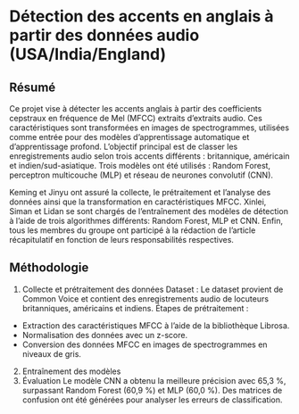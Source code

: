 # Détection des accents en anglais à partir des données audio (USA/India/England)

## Résumé
Ce projet vise à détecter les accents anglais à partir des coefficients cepstraux en fréquence de Mel (MFCC) extraits d’extraits audio. Ces caractéristiques sont transformées en images de spectrogrammes, utilisées comme entrée pour des modèles d’apprentissage automatique et d’apprentissage profond. L’objectif principal est de classer les enregistrements audio selon trois accents différents : britannique, américain et indien/sud-asiatique. Trois modèles ont été utilisés : Random Forest, perceptron multicouche (MLP) et réseau de neurones convolutif (CNN).

Keming et Jinyu ont assuré la collecte, le prétraitement et l’analyse des données ainsi que la transformation en caractéristiques MFCC. Xinlei, Siman et Lidan se sont chargés de l’entraînement des modèles de détection à l’aide de trois algorithmes différents: Random Forest, MLP et CNN. Enfin, tous les membres du groupe ont participé à la rédaction de l’article récapitulatif en fonction de leurs responsabilités respectives.

## Méthodologie
1. Collecte et prétraitement des données
Dataset : Le dataset provient de Common Voice et contient des enregistrements audio de locuteurs britanniques, américains et indiens.
Étapes de prétraitement :
- Extraction des caractéristiques MFCC à l’aide de la bibliothèque Librosa.
- Normalisation des données avec un z-score.
- Conversion des données MFCC en images de spectrogrammes en niveaux de gris.
2. Entraînement des modèles
3. Évaluation
Le modèle CNN a obtenu la meilleure précision avec 65,3 %, surpassant Random Forest (60,9 %) et MLP (60,0 %).
Des matrices de confusion ont été générées pour analyser les erreurs de classification.
